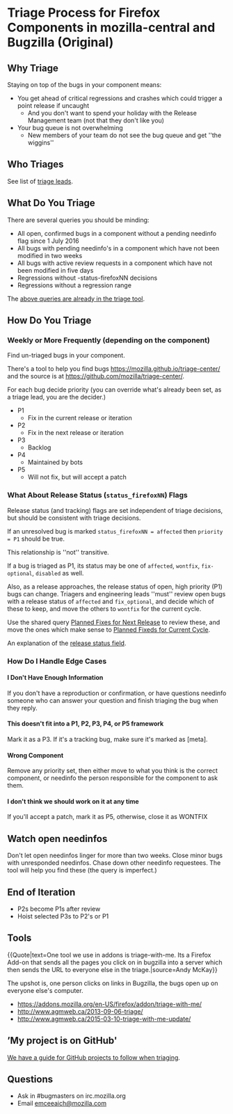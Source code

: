 # Triage Process for Firefox Components in mozilla-central and Bugzilla (Original)

## Why Triage

Staying on top of the bugs in your component means:

* You get ahead of critical regressions and crashes which could trigger a point release if uncaught
	* And you don't want to spend your holiday with the Release Management team (not that they don't like you)
* Your bug queue is not overwhelming
	* New members of your team do not see the bug queue and get ''the wiggins''

## Who Triages

See list of [triage leads](https://wiki.mozilla.org/Bugmasters/Project/Bug_Handling/Triage_Leads).

## What Do You Triage
There are several queries you should be minding:

* All open, confirmed bugs in a component without a pending needinfo flag since 1 July 2016
* All bugs with pending needinfo's in a component which have not been modified in two weeks
* All bugs with active review requests in a component which have not been modified in five days
* Regressions without -status-firefoxNN decisions
* Regressions without a regression range

The [above queries are already in the triage tool](https://mozilla.github.io/triage-center/).

## How Do You Triage

### Weekly or More Frequently (depending on the component)
Find un-triaged bugs in your component. 

There's a tool to help you find bugs https://mozilla.github.io/triage-center/ and the source is at https://github.com/mozilla/triage-center/.

For each bug decide priority (you can override what's already been set, as a triage lead, you are the decider.)

* P1
	* Fix in the current release or iteration
* P2
	* Fix in the next release or iteration
* P3
	* Backlog
* P4
	* Maintained by bots
* P5
	* Will not fix, but will accept a patch

### What About Release Status (`status_firefoxNN`) Flags

Release status (and tracking) flags are set independent of triage decisions, but should be consistent with triage decisions.

If an unresolved bug is marked `status_firefoxNN = affected` then `priority = P1` should be true. 

This relationship is ''not'' transitive.

If a bug is triaged as P1, its status may be one of `affected`, `wontfix`, `fix-optional`, `disabled` as well. 

Also, as a release approaches, the release status of open, high priority (P1) bugs can change. Triagers and engineering leads ''must'' review open bugs with a release status of `affected` and `fix_optional`, and decide which of these to keep, and move the others to `wontfix` for the current cycle.

Use the shared query [Planned Fixes for Next Release](https://bugzilla.mozilla.org/buglist.cgi?cmdtype=runnamed&namedcmd=Planned%20Fixes%20for%20Next%20Release&list_id=13846696) to review these, and move the ones which make sense to [Planned Fixeds for Current Cycle](https://bugzilla.mozilla.org/buglist.cgi?cmdtype=runnamed&namedcmd=Planned%20Fixes%20for%20Current%20Cycle&list_id=13846701).

An explanation of the [release status field](https://wiki.mozilla.com/Bugmasters/Process/Triage/Release_Status).

### How Do I Handle Edge Cases

#### I Don't Have Enough Information

If you don't have a reproduction or confirmation, or have questions needinfo someone who can answer your question and finish triaging the bug when they reply.

#### This doesn't fit into a P1, P2, P3, P4, or P5 framework

Mark it as a P3. If it's a tracking bug, make sure it's marked as [meta].

#### Wrong Component

Remove any priority set, then either move to what you think is the correct component, or needinfo the person responsible for the component to ask them.

#### I don't think we should work on it at any time 

If you'll accept a patch, mark it as P5, otherwise, close it as WONTFIX

## Watch open needinfos

Don't let open needinfos linger for more than two weeks. Close minor bugs with unresponded needinfos. Chase down other needinfo requestees. The tool will help you find these (the query is imperfect.)

## End of Iteration

* P2s become P1s after review
* Hoist selected P3s to P2's or P1

## Tools

{{Quote|text=One tool we use in addons is triage-with-me. Its a Firefox Add-on that sends all the pages you click on in bugzilla into a server which then sends the URL to everyone else in the triage.|source=Andy McKay}}

The upshot is, one person clicks on links in Bugzilla, the bugs open
up on everyone else's computer. 

* https://addons.mozilla.org/en-US/firefox/addon/triage-with-me/
* http://www.agmweb.ca/2013-09-06-triage/
* http://www.agmweb.ca/2015-03-10-triage-with-me-update/

## ’My project is on GitHub'

[We have a guide for GitHub projects to follow when triaging](https://mozilla.github.io/bmo-harmony/labels).

## Questions 

* Ask in #bugmasters on irc.mozilla.org
* Email emceeaich@mozilla.com
